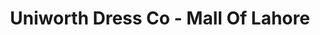 ---
title: "Uniworth Dress Co - Mall Of Lahore"
url: /lahore/uniworth-dress-co-mall-of-lahore/
shop: clothes
---